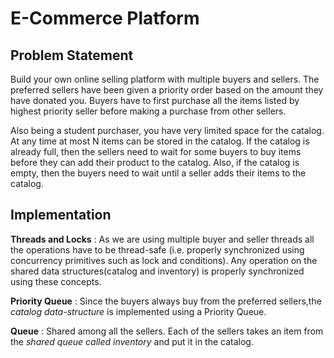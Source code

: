 # E-Commerce Platform
## Problem Statement
Build your own online selling platform with multiple buyers and sellers. The preferred sellers have been given a priority order based on the amount they have donated you. Buyers have to first purchase all the items listed by highest priority seller before making a purchase from other sellers.

Also being a student purchaser, you have very limited space for the catalog. At any time at most N items can be stored in the catalog. If the catalog is already full, then the sellers need to wait for some buyers to buy items before they can add their product to the catalog. Also, if the catalog is empty, then the buyers need to wait until a seller adds their items to the catalog.
<!--## Requirements
The requirements of the selling platform are :
1. Buyer--> 
## Implementation

**Threads and Locks** : As we are using multiple buyer and seller threads all the operations have to be thread-safe (i.e. properly synchronized using concurrency primitives such as lock and conditions). Any operation on the shared data structures(catalog and inventory) is properly synchronized using these concepts.

**Priority Queue** : Since the buyers always buy from the preferred sellers,the *catalog data-structure* is implemented using a Priority Queue.

**Queue** : Shared among all the sellers. Each of the sellers takes an item from the *shared queue called inventory* and put it in the catalog.
